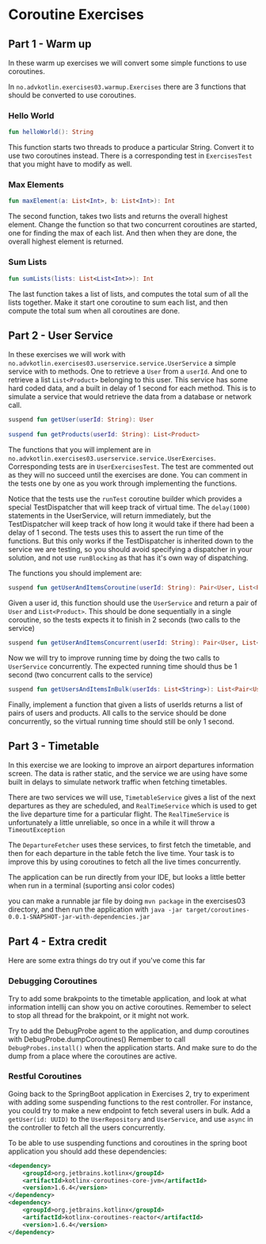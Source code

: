 # Coroutine Exercises

## Part 1 - Warm up

In these warm up exercises we will convert some simple functions to use coroutines. 

In `no.advkotlin.exercises03.warmup.Exercises` there are 3 functions that should be converted
to use coroutines.

### Hello World

```kotlin
fun helloWorld(): String
```

This function starts two threads to produce a particular String. Convert it to use two coroutines
instead. There is a corresponding test in `ExercisesTest` that you might have to modify as well.

### Max Elements

```kotlin
fun maxElement(a: List<Int>, b: List<Int>): Int
```

The second function, takes two lists and returns the overall highest element. Change the function so
that two concurrent coroutines are started, one for finding the max of each list. And then when they
are done, the overall highest element is returned.

### Sum Lists

```kotlin
fun sumLists(lists: List<List<Int>>): Int
```

The last function takes a list of lists, and computes the total sum of all the lists together.
Make it start one coroutine to sum each list, and then compute the total sum when all coroutines
are done.

## Part 2 - User Service

In these exercises we will work with `no.advkotlin.exercises03.userservice.service.UserService` a simple
service with to methods. One to retrieve a `User` from a `userId`. And one to retrieve a list `List<Product>`
belonging to this user. This service has some hard coded data, and a built in delay of 1 second for each 
method. This is to simulate a service that would retrieve the data from a database or network call.



```kotlin
suspend fun getUser(userId: String): User
    
suspend fun getProducts(userId: String): List<Product>
```

The functions that you will implement are in `no.advkotlin.exercises03.userservice.service.UserExercises`. Corresponding 
tests are in `UserExercisesTest`. The test are commented out as they will no succeed until the exercises are done. You can 
comment in the tests one by one as you work through implementing the functions.

Notice that the tests use the `runTest` coroutine builder which provides a special TestDispatcher that will keep
track of virtual time. The `delay(1000)` statements in the UserService, will return immediately, but the TestDispatcher
will keep track of how long it would take if there had been a delay of 1 second. The tests uses this to assert the
run time of the functions. But this only works if the TestDispatcher is inherited down to the service we are testing,
so you should avoid specifying a dispatcher in your solution, and not use `runBlocking` as that has it's own way of dispatching.

The functions you should implement are:

```kotlin
suspend fun getUserAndItemsCoroutine(userId: String): Pair<User, List<Product>> 
```

Given a user id, this function should use the `UserService` and return a pair of `User` and `List<Product>`. This should
be done sequentially in a single coroutine, so the tests expects it to finish in 2 seconds (two calls to the service)

```kotlin
suspend fun getUserAndItemsConcurrent(userId: String): Pair<User, List<Product>>
```

Now we will try to improve running time by doing the two calls to `UserService` concurrently. The expected running
time should thus be 1 second (two concurrent calls to the service)

```kotlin
suspend fun getUsersAndItemsInBulk(userIds: List<String>): List<Pair<User, List<Product>>>
```

Finally, implement a function that given a lists of userIds returns a list of pairs of users and products. All
calls to the service should be done concurrently, so the virtual running time should still be only 1 second.

## Part 3 - Timetable

In this exercise we are looking to improve an airport departures information screen. The data is rather static,
and the service we are using have some built in delays to simulate network traffic when fetching timetables.

There are two services we will use, `TimetableService` gives a list of the next departures as they are scheduled, 
and `RealTimeService` which is used to get the live departure time for a particular flight. The `RealTimeService`
is unfortunately a little unreliable, so once in a while it will throw a `TimeoutException`

The `DepartureFetcher` uses these services, to first fetch the timetable, and then for each departure in the table
fetch the live time. Your task is to improve this by using coroutines to fetch all the live times concurrently.

The application can be run directly from your IDE, but looks a little better when run in a terminal 
(suporting ansi color codes)

you can make a runnable jar file by doing `mvn package` in the exercises03 directory, and then run the application
with `java -jar target/coroutines-0.0.1-SNAPSHOT-jar-with-dependencies.jar`

## Part 4 - Extra credit

Here are some extra things do try out if you've come this far

### Debugging Coroutines

Try to add some brakpoints to the timetable application, and look at what information intellij can show you on
active coroutines. Remember to select to stop all thread for the brakpoint, or it might not work.

Try to add the DebugProbe agent to the application, and dump coroutines with DebugProbe.dumpCoroutines()
Remember to call `DebugProbes.install()` when the application starts. And make sure to do the dump from
a place where the coroutines are active.

### Restful Coroutines

Going back to the SpringBoot application in Exercises 2, try to experiment with adding some suspending functions
to the rest controller. For instance, you could try to make a new endpoint to fetch several users in bulk. 
Add a `getUser(id: UUID)` to the `UserRepository` and `UserService`, and use `async` in the controller to fetch
all the users concurrently.

To be able to use suspending functions and coroutines in the spring boot application you should add these 
dependencies:

```xml
<dependency>
    <groupId>org.jetbrains.kotlinx</groupId>
    <artifactId>kotlinx-coroutines-core-jvm</artifactId>
    <version>1.6.4</version>
</dependency>
<dependency>
    <groupId>org.jetbrains.kotlinx</groupId>
    <artifactId>kotlinx-coroutines-reactor</artifactId>
    <version>1.6.4</version>
</dependency>
```